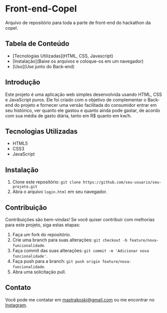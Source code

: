 # Front-end-Copel
Arquivo de repositório para toda a parte de front-end do hackathon da copel.

## Tabela de Conteúdo

- [Tecnologias Utilizadas](HTML, CSS, Javascript)
- [Instalação](Baixe os arquivos e coloque-os em um navegador)
- [Uso](Use junto do Back-end)

## Introdução

Este projeto é uma aplicação web simples desenvolvida usando HTML, CSS e JavaScript puros. Ele foi criado com o objetivo de complementar o Back-end do projeto e fornecer uma versão facilitada do consumidor entrar em seu histórico, ver quanto ele gastou e quanto ainda pode gastar, de acordo com sua média de gasto diária, tanto em R$ quanto em kw/h.

## Tecnologias Utilizadas

- HTML5
- CSS3
- JavaScript

## Instalação

1. Clone este repositório: `git clone https://github.com/seu-usuario/seu-projeto.git`
2. Abra o arquivo `login.html` em seu navegador.

## Contribuição

Contribuições são bem-vindas! Se você quiser contribuir com melhorias para este projeto, siga estas etapas:
1. Faça um fork do repositório.
2. Crie uma branch para suas alterações: `git checkout -b feature/nova-funcionalidade`.
3. Faça commit das suas alterações: `git commit -m 'Adicionar nova funcionalidade'`.
4. Faça push para a branch: `git push origin feature/nova-funcionalidade`.
5. Abra uma solicitação pull.

## Contato

Você pode me contatar em [mastrakoski@gmail.com](mailto:mastrakoski@gmail.com) ou me encontrar no [Instagram](https://instagram.com/rakoskimateus).

